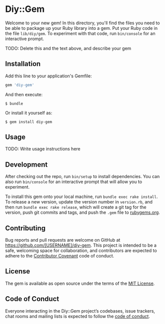 # Diy::Gem

Welcome to your new gem! In this directory, you'll find the files you need to be able to package up your Ruby library into a gem. Put your Ruby code in the file `lib/diy/gem`. To experiment with that code, run `bin/console` for an interactive prompt.

TODO: Delete this and the text above, and describe your gem

## Installation

Add this line to your application's Gemfile:

```ruby
gem 'diy-gem'
```

And then execute:

    $ bundle

Or install it yourself as:

    $ gem install diy-gem

## Usage

TODO: Write usage instructions here

## Development

After checking out the repo, run `bin/setup` to install dependencies. You can also run `bin/console` for an interactive prompt that will allow you to experiment.

To install this gem onto your local machine, run `bundle exec rake install`. To release a new version, update the version number in `version.rb`, and then run `bundle exec rake release`, which will create a git tag for the version, push git commits and tags, and push the `.gem` file to [rubygems.org](https://rubygems.org).

## Contributing

Bug reports and pull requests are welcome on GitHub at https://github.com/[USERNAME]/diy-gem. This project is intended to be a safe, welcoming space for collaboration, and contributors are expected to adhere to the [Contributor Covenant](http://contributor-covenant.org) code of conduct.

## License

The gem is available as open source under the terms of the [MIT License](https://opensource.org/licenses/MIT).

## Code of Conduct

Everyone interacting in the Diy::Gem project’s codebases, issue trackers, chat rooms and mailing lists is expected to follow the [code of conduct](https://github.com/[USERNAME]/diy-gem/blob/master/CODE_OF_CONDUCT.md).
